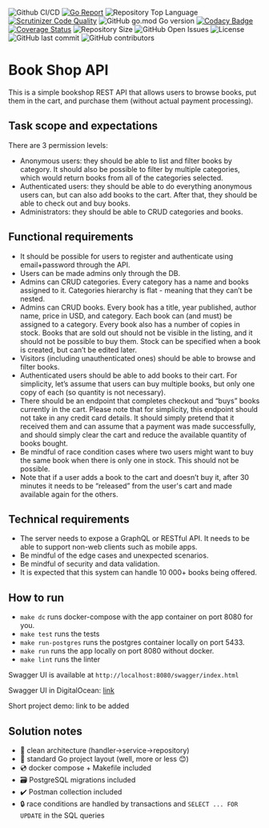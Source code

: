 ![Github CI/CD](https://github.com/cronnoss/bookshop-home-task/actions/workflows/go.yml/badge.svg)
[![Go Report](https://goreportcard.com/badge/github.com/cronnoss/bookshop-home-task)](https://goreportcard.com/report/github.com/cronnoss/bookshop-home-task)
![Repository Top Language](https://img.shields.io/github/languages/top/cronnoss/bookshop-home-task.svg)
[![Scrutinizer Code Quality](https://scrutinizer-ci.com/g/cronnoss/bookshop-home-task/badges/quality-score.png?b=main)](https://scrutinizer-ci.com/g/cronnoss/bookshop-home-task/?branch=main)
![GitHub go.mod Go version](https://img.shields.io/github/go-mod/go-version/cronnoss/bookshop-home-task.svg)
[![Codacy Badge](https://api.codacy.com/project/badge/Grade/bf381a805bd34d95b9506f01a0113b66)](https://app.codacy.com/gh/cronnoss/bookshop-home-task?utm_source=github.com&utm_medium=referral&utm_content=cronnoss/bookshop-home-task&utm_campaign=Badge_Grade)
[![Coverage Status](https://coveralls.io/repos/github/cronnoss/bookshop-home-task/badge.svg)](https://coveralls.io/github/cronnoss/bookshop-home-task)
![Repository Size](https://img.shields.io/github/repo-size/cronnoss/bookshop-home-task?style=flat-square)
![GitHub Open Issues](https://img.shields.io/github/issues/cronnoss/bookshop-home-task.svg)
![License](https://img.shields.io/badge/license-MIT-green)
![GitHub last commit](https://img.shields.io/github/last-commit/cronnoss/bookshop-home-task.svg)
![GitHub contributors](https://img.shields.io/github/contributors/cronnoss/bookshop-home-task.svg)

# Book Shop API

This is a simple bookshop REST API that allows users to browse books, put them in the cart, and purchase them (without actual payment processing).

## Task scope and expectations

There are 3 permission levels:

- Anonymous users: they should be able to list and filter books by category. It should also be possible to filter by multiple categories, which would return books from all of the categories selected.
- Authenticated users: they should be able to do everything anonymous users can, but can also add books to the cart. After that, they should be able to check out and buy books.
- Administrators: they should be able to CRUD categories and books.

## Functional requirements
- It should be possible for users to register and authenticate using email+password through the API.
- Users can be made admins only through the DB.
- Admins can CRUD categories. Every category has a name and books assigned to it. Categories hierarchy is flat - meaning that they can’t be nested.
- Admins can CRUD books. Every book has a title, year published, author name, price in USD, and category. Each book can (and must) be assigned to a category. Every book also has a number of copies in stock. Books that are sold out should not be visible in the listing, and it should not be possible to buy them. Stock can be specified when a book is created, but can’t be edited later.
- Visitors (including unauthenticated ones) should be able to browse and filter books.
- Authenticated users should be able to add books to their cart. For simplicity, let’s assume that users can buy multiple books, but only one copy of each (so quantity is not necessary).
- There should be an endpoint that completes checkout and “buys” books currently in the cart. Please note that for simplicity, this endpoint should not take in any credit card details. It should simply pretend that it received them and can assume that a payment was made successfully, and should simply clear the cart and reduce the available quantity of books bought.
- Be mindful of race condition cases where two users might want to buy the same book when there is only one in stock. This should not be possible.
- Note that if a user adds a book to the cart and doesn’t buy it, after 30 minutes it needs to be “released” from the user's cart and made available again for the others.

## Technical requirements
- The server needs to expose a GraphQL or RESTful API. It needs to be able to support non-web clients such as mobile apps.
- Be mindful of the edge cases and unexpected scenarios.
- Be mindful of security and data validation.
- It is expected that this system can handle 10 000+ books being offered.

## How to run
- `make dc` runs docker-compose with the app container on port 8080 for you.
- `make test` runs the tests
- `make run-postgres` runs the postgres container locally on port 5433.
- `make run` runs the app locally on port 8080 without docker.
- `make lint` runs the linter

Swagger UI is available at `http://localhost:8080/swagger/index.html`

Swagger UI in DigitalOcean: [link](http://167.172.240.135:8080/swagger/index.html)

Short project demo: link to be added

## Solution notes
- :trident: clean architecture (handler->service->repository)
- :book: standard Go project layout (well, more or less :blush:)
- :cd: docker compose + Makefile included
- :card_file_box: PostgreSQL migrations included
- :heavy_check_mark: Postman collection included
- :lock: race conditions are handled by transactions and `SELECT ... FOR UPDATE` in the SQL queries